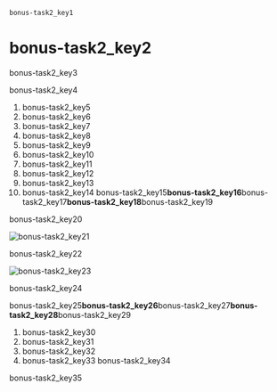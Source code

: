 ```ngMeta
bonus-task2_key1
```
# bonus-task2_key2
bonus-task2_key3

bonus-task2_key4

1. bonus-task2_key5
2. bonus-task2_key6
3. bonus-task2_key7
4. bonus-task2_key8
5. bonus-task2_key9
6. bonus-task2_key10
7. bonus-task2_key11
8. bonus-task2_key12
9. bonus-task2_key13
10. bonus-task2_key14
bonus-task2_key15**bonus-task2_key16**bonus-task2_key17**bonus-task2_key18**bonus-task2_key19

bonus-task2_key20

![bonus-task2_key21](https://merakidebug.s3.ap-south-1.amazonaws.com/course_images/web-scraping/images/anand_top_strip.png)

bonus-task2_key22

![bonus-task2_key23](https://merakidebug.s3.ap-south-1.amazonaws.com/course_images/web-scraping/images/anand_analysis_page.png)

bonus-task2_key24

bonus-task2_key25**bonus-task2_key26**bonus-task2_key27**bonus-task2_key28**bonus-task2_key29

1. bonus-task2_key30
2. bonus-task2_key31
3. bonus-task2_key32
4. bonus-task2_key33
bonus-task2_key34

bonus-task2_key35